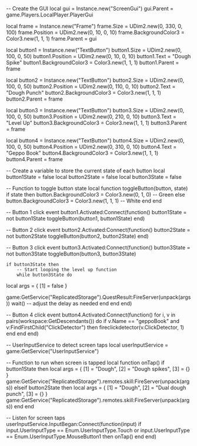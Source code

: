 -- Create the GUI
local gui = Instance.new("ScreenGui")
gui.Parent = game.Players.LocalPlayer.PlayerGui

local frame = Instance.new("Frame")
frame.Size = UDim2.new(0, 330, 0, 100)
frame.Position = UDim2.new(0, 10, 0, 10)
frame.BackgroundColor3 = Color3.new(1, 1, 1)
frame.Parent = gui

local button1 = Instance.new("TextButton")
button1.Size = UDim2.new(0, 100, 0, 50)
button1.Position = UDim2.new(0, 10, 0, 10)
button1.Text = "Dough Spike"
button1.BackgroundColor3 = Color3.new(1, 1, 1)
button1.Parent = frame

local button2 = Instance.new("TextButton")
button2.Size = UDim2.new(0, 100, 0, 50)
button2.Position = UDim2.new(0, 110, 0, 10)
button2.Text = "Dough Punch"
button2.BackgroundColor3 = Color3.new(1, 1, 1)
button2.Parent = frame

local button3 = Instance.new("TextButton")
button3.Size = UDim2.new(0, 100, 0, 50)
button3.Position = UDim2.new(0, 210, 0, 10)
button3.Text = "Level Up"
button3.BackgroundColor3 = Color3.new(1, 1, 1)
button3.Parent = frame

local button4 = Instance.new("TextButton")
button4.Size = UDim2.new(0, 100, 0, 50)
button4.Position = UDim2.new(0, 310, 0, 10)
button4.Text = "Geppo Book"
button4.BackgroundColor3 = Color3.new(1, 1, 1)
button4.Parent = frame

-- Create a variable to store the current state of each button
local button1State = false
local button2State = false
local button3State = false

-- Function to toggle button state
local function toggleButton(button, state)
    if state then
        button.BackgroundColor3 = Color3.new(0, 1, 0) -- Green
    else
        button.BackgroundColor3 = Color3.new(1, 1, 1) -- White
    end
end

-- Button 1 click event
button1.Activated:Connect(function()
    button1State = not button1State
    toggleButton(button1, button1State)
end)

-- Button 2 click event
button2.Activated:Connect(function()
    button2State = not button2State
    toggleButton(button2, button2State)
end)

-- Button 3 click event
button3.Activated:Connect(function()
    button3State = not button3State
    toggleButton(button3, button3State)
    
    if button3State then
        -- Start looping the level up function
        while button3State do
local args = {
    [1] = false
}

game:GetService("ReplicatedStorage").QuestResult:FireServer(unpack(args))
            wait() -- adjust the delay as needed
        end
    end
end)

-- Button 4 click event
button4.Activated:Connect(function()
    for i, v in pairs(workspace:GetDescendants()) do
        if v.Name == "geppoBook" and v:FindFirstChild("ClickDetector") then
            fireclickdetector(v.ClickDetector, 1)
        end
    end
end)

-- UserInputService to detect screen taps
local userInputService = game:GetService("UserInputService")

-- Function to run when screen is tapped
local function onTap()
    if button1State then
        local args = {
            [1] = "Dough",
            [2] = "Dough spikes",
            [3] = {}
        }
        game:GetService("ReplicatedStorage").remotes.skill:FireServer(unpack(args))
    elseif button2State then
        local args = {
            [1] = "Dough",
            [2] = "Dual dough punch",
            [3] = {}
        }
        game:GetService("ReplicatedStorage").remotes.skill:FireServer(unpack(args))
    end
end

-- Listen for screen taps
userInputService.InputBegan:Connect(function(input)
    if input.UserInputType == Enum.UserInputType.Touch or input.UserInputType == Enum.UserInputType.MouseButton1 then
        onTap()
    end
end)
